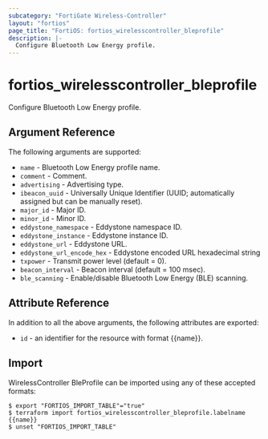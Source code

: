 ```yaml
---
subcategory: "FortiGate Wireless-Controller"
layout: "fortios"
page_title: "FortiOS: fortios_wirelesscontroller_bleprofile"
description: |-
  Configure Bluetooth Low Energy profile.
---
```


# fortios_wirelesscontroller_bleprofile
Configure Bluetooth Low Energy profile.

## Argument Reference

The following arguments are supported:

* `name` - Bluetooth Low Energy profile name.
* `comment` - Comment.
* `advertising` - Advertising type.
* `ibeacon_uuid` - Universally Unique Identifier (UUID; automatically assigned but can be manually reset).
* `major_id` - Major ID.
* `minor_id` - Minor ID.
* `eddystone_namespace` - Eddystone namespace ID.
* `eddystone_instance` - Eddystone instance ID.
* `eddystone_url` - Eddystone URL.
* `eddystone_url_encode_hex` - Eddystone encoded URL hexadecimal string
* `txpower` - Transmit power level (default = 0).
* `beacon_interval` - Beacon interval (default = 100 msec).
* `ble_scanning` - Enable/disable Bluetooth Low Energy (BLE) scanning.


## Attribute Reference

In addition to all the above arguments, the following attributes are exported:
* `id` - an identifier for the resource with format {{name}}.

## Import

WirelessController BleProfile can be imported using any of these accepted formats:
```
$ export "FORTIOS_IMPORT_TABLE"="true"
$ terraform import fortios_wirelesscontroller_bleprofile.labelname {{name}}
$ unset "FORTIOS_IMPORT_TABLE"
```
